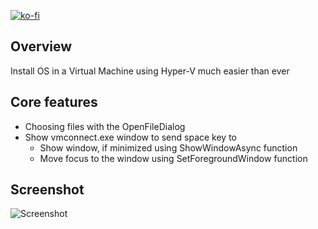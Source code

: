 [![ko-fi](https://www.ko-fi.com/img/githubbutton_sm.svg)](https://ko-fi.com/Q5Q51QUJC)

## Overview

Install OS in a Virtual Machine using Hyper-V much easier than ever

## Core features

- Choosing files with the OpenFileDialog 
- Show vmconnect.exe window to send space key to 
  - Show window, if minimized using ShowWindowAsync function
  - Move focus to the window using SetForegroundWindow function

## Screenshot

 ![Screenshot](https://github.com/farag2/Hyper-V/blob/master/Screenshots/Hyper-V.png)
